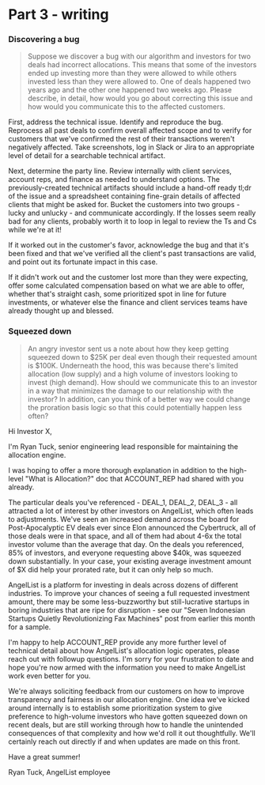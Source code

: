 # Part 3 - writing

### Discovering a bug

> Suppose we discover a bug with our algorithm and investors for two deals had incorrect
> allocations. This means that some of the investors ended up investing more than they were allowed to
> while others invested less than they were allowed to. One of deals happened two years ago and the 
> other one happened two weeks ago. Please describe, in detail, how would you go about correcting this 
> issue and how would you communicate this to the affected customers.


First, address the technical issue. Identify and reproduce the bug. Reprocess all past deals to confirm overall affected scope and to verify for customers that we've confirmed the rest of their transactions weren't negatively affected. Take screenshots, log in Slack or Jira to an appropriate level of detail for a searchable technical artifact.

Next, determine the party line. Review internally with client services, account reps, and finance as needed to understand options. The previously-created technical artifacts should include a hand-off ready tl;dr of the issue and a spreadsheet containing fine-grain details of affected clients that might be asked for. Bucket the customers into two groups - lucky and unlucky - and communicate accordingly. If the losses seem really bad for any clients, probably worth it to loop in legal to review the Ts and Cs while we're at it!

If it worked out in the customer's favor, acknowledge the bug and that it's been fixed and that we've verified all the client's past transactions are valid, and point out its fortunate impact in this case.

If it didn't work out and the customer lost more than they were expecting, offer some calculated compensation based on what we are able to offer, whether that's straight cash, some prioritized spot in line for future investments, or whatever else the finance and client services teams have already thought up and blessed. 




### Squeezed down

> An angry investor sent us a note about how they keep getting squeezed down to $25K per deal even
> though their requested amount is $100K. Underneath the hood, this was because there's limited
> allocation (low supply) and a high volume of investors looking to invest (high demand). How should 
> we communicate this to an investor in a way that minimizes the damage to our relationship with 
> the investor? 
> In addition, can you think of a better way we could change the proration basis logic so that 
> this could potentially happen less often?   


Hi Investor X,

I'm Ryan Tuck, senior engineering lead responsible for maintaining the allocation engine.

I was hoping to offer a more thorough explanation in addition to the high-level "What is Allocation?" doc that ACCOUNT_REP had shared with you already.

The particular deals you've referenced - DEAL_1, DEAL_2, DEAL_3 - all attracted a lot of interest by other investors on AngelList, which often leads to adjustments. We've seen an increased demand across the board for Post-Apocalyptic EV deals ever since Elon announced the Cybertruck, all of those deals were in that space, and all of them had about 4-6x the total investor volume than the average that day. On the deals you referenced, 85% of investors, and everyone requesting above $40k, was squeezed down substantially. In your case, your existing average investment amount of $X did help your prorated rate, but it can only help so much.

AngelList is a platform for investing in deals across dozens of different industries. To improve your chances of seeing a full requested investment amount, there may be some less-buzzworthy but still-lucrative startups in boring industries that are ripe for disruption - see our "Seven Indonesian Startups Quietly Revolutionizing Fax Machines" post from earlier this month for a sample. 

I'm happy to help ACCOUNT_REP provide any more further level of technical detail about how AngelList's allocation logic operates, please reach out with followup questions. I'm sorry for your frustration to date and hope you're now armed with the information you need to make AngelList work even better for you.

We're always soliciting feedback from our customers on how to improve transparency and fairness in our allocation engine. One idea we've kicked around internally is to establish some prioritization system to give preference to high-volume investors who have gotten squeezed down on recent deals, but are still working through how to handle the unintended consequences of that complexity and how we'd roll it out thoughtfully. We'll certainly reach out directly if and when updates are made on this front.

Have a great summer!

Ryan Tuck, AngelList employee